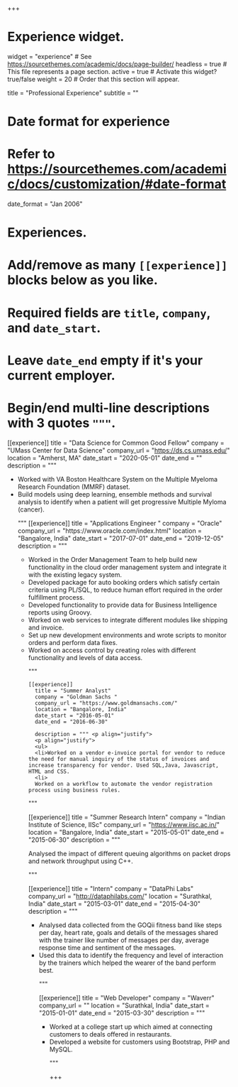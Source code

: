 +++
# Experience widget.
widget = "experience"  # See https://sourcethemes.com/academic/docs/page-builder/
headless = true  # This file represents a page section.
active = true  # Activate this widget? true/false
weight = 20  # Order that this section will appear.

title = "Professional Experience"
subtitle = ""

# Date format for experience
#   Refer to https://sourcethemes.com/academic/docs/customization/#date-format
date_format = "Jan 2006"

# Experiences.
#   Add/remove as many `[[experience]]` blocks below as you like.
#   Required fields are `title`, `company`, and `date_start`.
#   Leave `date_end` empty if it's your current employer.
#   Begin/end multi-line descriptions with 3 quotes `"""`.
[[experience]]
  title = "Data Science for Common Good Fellow"
  company = "UMass Center for Data Science"
  company_url = "https://ds.cs.umass.edu/"
  location = "Amherst, MA"
  date_start = "2020-05-01"
  date_end = ""
  description = """<p align="justify">
  <ul>
  <li>Worked with VA Boston Healthcare System on the Multiple Myeloma Research Foundation (MMRF) dataset.
  </li>
   <li>Build models using deep learning, ensemble methods and survival analysis to identify when a patient will get progressive Multiple Myloma (cancer).
   </li>
  </p>
  """
[[experience]]
    title = "Applications Engineer "
    company = "Oracle"
    company_url = "https://www.oracle.com/index.html"
    location = "Bangalore, India"
    date_start = "2017-07-01"
    date_end = "2019-12-05"
    description = """ <p align="justify">
    <ul>
    <li>
    Worked in the Order Management Team to help build new functionality in the cloud order management system and integrate it with the existing legacy system.
    </li>
    <li>
    Developed package for auto booking orders which satisfy certain criteria using PL/SQL, to reduce human effort required in the order fulfillment process.
    </li>
    <li>
    Developed functionality to provide data for Business Intelligence reports using Groovy.
    </li>
    <Li>
    Worked on web services to integrate different modules like shipping and invoice.
    </li>
    <li>
    Set up new development environments and wrote scripts to monitor orders and perform data fixes.
    </li>
    <li>
    Worked on access control by creating roles with different functionality  and levels of data access.
    </li>
    </p>
    """


    [[experience]]
      title = "Summer Analyst"
      company = "Goldman Sachs "
      company_url = "https://www.goldmansachs.com/"
      location = "Bangalore, India"
      date_start = "2016-05-01"
      date_end = "2016-06-30"

      description = """ <p align="justify">
      <p align="justify">
      <ul>
      <li>Worked on a vendor e-invoice portal for vendor to reduce the need for manual inquiry of the status of invoices and increase transparency for vendor. Used SQL,Java, Javascript, HTML and CSS.
      <li>  
      Worked on a workflow to automate the vendor registration process using business rules.
"""


[[experience]]
  title = "Summer Research Intern"
  company = "Indian Institute of Science, IISc"
  company_url = "https://www.iisc.ac.in/"
  location = "Bangalore, India"
  date_start = "2015-05-01"
  date_end = "2015-06-30"
  description = """<p align="justify">
  Analysed the impact of different queuing algorithms on packet drops and network throughput using C++.</p>
"""


[[experience]]
  title = "Intern"
  company = "DataPhi Labs"
  company_url = "http://dataphilabs.com/"
  location = "Surathkal, India"
  date_start = "2015-03-01"
  date_end = "2015-04-30"
  description = """ <p align="justify">
<ul>
<li>
    Analysed data collected from the GOQii fitness band like steps per day, heart rate, goals and details of the messages shared with the trainer like number of messages per day, average response time and sentiment of the messages.
    <li>
  Used this data to identify the frequency and level of interaction by the trainers which helped the wearer of the band perform best.
</p>
"""


[[experience]]
  title = "Web Developer"
  company = "Waverr"
  company_url = ""
  location = "Surathkal, India"
  date_start = "2015-01-01"
  date_end = "2015-03-30"
  description = """<p align="justify">
<ul>
  <li>Worked at a college start up which aimed at connecting customers to deals offered in restaurants.
<li>
  Developed a website for customers using Bootstrap, PHP and MySQL.
  </p>
"""


+++
